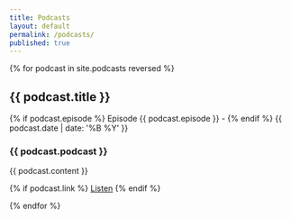```yaml
---
title: Podcasts
layout: default
permalink: /podcasts/
published: true
---
```


{% for podcast in site.podcasts reversed %}
  <article class="talk">
    <h2>{{ podcast.title }}</h2>
    <time datetime="{{ talk.date | date_to_xmlschema }}">
      {% if podcast.episode %}
        Episode {{ podcast.episode }} -
      {% endif %}
      {{ podcast.date | date: '%B %Y' }}
    </time>
    <h3>
      {{ podcast.podcast }}
    </h3>
    {{ podcast.content }}
    <p class="footer">
    {% if podcast.link %}
      <i class="fas fa-microphone"></i> <a href="{{ podcast.link }}">Listen</a>
    {% endif %}
    </p>
  </article>
{% endfor %}
